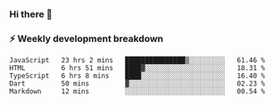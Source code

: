 ### Hi there 👋

### ⚡ Weekly development breakdown
<!--START_SECTION:waka-->
```text
JavaScript   23 hrs 2 mins   ███████████████▒░░░░░░░░░   61.46 % 
HTML         6 hrs 51 mins   ████▓░░░░░░░░░░░░░░░░░░░░   18.31 % 
TypeScript   6 hrs 8 mins    ████░░░░░░░░░░░░░░░░░░░░░   16.40 % 
Dart         50 mins         ▓░░░░░░░░░░░░░░░░░░░░░░░░   02.23 % 
Markdown     12 mins         ░░░░░░░░░░░░░░░░░░░░░░░░░   00.54 % 
```
<!--END_SECTION:waka-->
<!--
**MarceloWis/MarceloWis** is a ✨ _special_ ✨ repository because its `README.md` (this file) appears on your GitHub profile.

Here are some ideas to get you started:

- 🔭 I’m currently working on ...
- 🌱 I’m currently learning ...
- 👯 I’m looking to collaborate on ...
- 🤔 I’m looking for help with ...
- 💬 Ask me about ...
- 📫 How to reach me: ...
- 😄 Pronouns: ...
- ⚡ Fun fact: ...
-->
